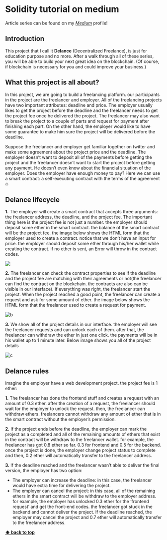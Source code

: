 # Solidity tutorial on medium
Article series can be found on my [_Medium_](https://bitnician.medium.com) profile!

## Introduction
This project that I call it **Delance** (Decentralized Freelance), is just for education purpose and no more.
After a walk through all of these series, you will be able to build your next great idea on the blockchain. (Of course, if blockchain is necessary for you and could improve your business.)

## What this project is all about?
In this project, we are going to build a freelancing platform. our participants in the project are the freelancer and employer. 
All of the freelancing projects have two important attributes: deadline and price. 
The employer usually likes to get the project before the deadline and the freelancer needs to get the project fee once he delivered the project.
The freelancer may also want to break the project to a couple of parts and request for payment after finishing each part. On the other hand, the employer would like to have some guarantee to make him sure the project will be delivered before the deadline.

Suppose the freelancer and employer get familiar together on twitter and make some agreement about the project price and the deadline.
The employer doesn’t want to deposit all of the payments before getting the project and the freelancer doesn’t want to start the project before getting any payment. 
He doesn’t even know about the financial situation of the employer. Does the employer have enough money to pay? 
Here we can use a smart contract: a self-executing contract with the terms of the agreement🔥


## Delance lifecycle

**1.** The employer will create a smart contract that accepts three arguments: the freelancer address, the deadline, and the project fee.
The important thing here is the project fee is not just a number. the employer should deposit some ether in the smart contract. the balance of the smart contract will be the project fee. 
the image below shows the HTML form that the employer used to create a contract. notice that we don’t have an input for price. the employer should deposit some ether through his/her wallet while creating the contract. if no ether is sent, an Error will throw in the contract codes.


![](https://miro.medium.com/max/1400/1*sJNfQLw_cV6C1Bz5OyjbxQ.png)


**2.** The freelancer can check the contract properties to see if the deadline and the project fee are matching with their agreements or not(the freelancer can find the contract on the blockchain. the contracts are also can be visible in our interface).
If everything was right, the freelancer start the project.
When the project reached a good point, the freelancer can create a request and ask for some amount of ether.
the image below shows the HTML form that the freelancer used to create a request for payment.


![b](https://miro.medium.com/max/1400/1*S3Qvd-xIvJ6eWTbkFC0a-w.png)


**3.** We show all of the project details in our interface. the employer will see the freelancer requests and can unlock each of them. after that, the freelancer can withdraw the ether in just one click. the payments will be in his wallet up to 1 minute later.
Below image shows you all of the project details


![c](https://miro.medium.com/max/1400/1*M00OiyDw9EaUsr6Q3q-ntQ.png)



## Delance rules

Imagine the employer have a web development project. the project fee is 1 ether:

**1.** The freelancer has done the frontend stuff and creates a request with an amount of 0.3 ether. after the creation of a request, the freelancer should wait for the employer to unlock the request. then, the freelancer can withdraw ethers. freelancers cannot withdraw any amount of ether that is in the smart contract without the employer’s permission.

**2.** If the project ends before the deadline, the employer can mark the project as a completed and all of the remaining amounts of ethers that exist in the contract will be withdraw to the freelancer wallet. 
for example, the freelancer has got 0.8 ether so far. 0.3 for frontend and 0.5 for the backend. once the project is done, the employer change project status to complete and then, 0.2 ether will automatically transfer to the freelancer address.

**3.** If the deadline reached and the freelancer wasn’t able to deliver the final version, the employer has two option:
- The employer can increase the deadline: in this case, the freelancer would have extra time for delivering the project.
- The employer can cancel the project: in this case, all of the remaining ethers in the smart contract will be withdraw to the employer address. 
for example, the employer has unlocked 0.3 ether for the ‘frontend request’ and get the front-end codes. the freelancer got stuck in the backend and cannot deliver the project. If the deadline reached, the employer may cancel the project and 0.7 ether will automatically transfer to the freelancer address.











**[⬆ back to top](#Solidity-tutorial-on-medium)**
